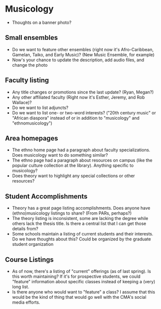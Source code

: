 # Musicology

* Thoughts on a banner photo?

## Small ensembles

* Do we want to feature other ensembles (right now it's Afro-Caribbean, Gamelan, Taiko, and Early Music)? (New Music Ensemble, for example)
* Now's your chance to update the description, add audio files, and change the photo

## Faculty listing

* Any title changes or promotions since the last update? (Ryan, Megan?)
* Any other affiliated faculty (Right now it's Esther, Jeremy, and Rob Wallace)?
* Do we want to list adjuncts?
* Do we want to list one- or two-word interests? ("20th century music" or "African diaspora" instead of or in addition to "musicology" and "ethnomusicology")

## Area homepages

* The ethno home page had a paragraph about faculty specializations. Does musicology want to do something similar?
* The ethno page had a paragraph about resources on campus (like the popular culture collection at the library). Anything specific to musicology?
* Does theory want to highlight any special collections or other resources?

## Student Accomplishments

* Theory has a great page listing accomplishments. Does anyone have (ethno)musicology listings to share? (From PARs, perhaps?)
* The theory listing is inconsistent, some are lacking the degree while others lack the thesis title. Is there a central list that I can get those details from?
* Some schools maintain a listing of current students and their interests. Do we have thoughts about this? Could be organized by the graduate student organization

## Course Listings

* As of now, there's a listing of "current" offerings (as of last spring). Is this worth maintaining? If it's for prospective students, we could "feature" information about specific classes instead of keeping a (very) long list.
* Is there anyone who would want to "feature" a class? I assume that this would be the kind of thing that would go well with the CMA's social media efforts.
